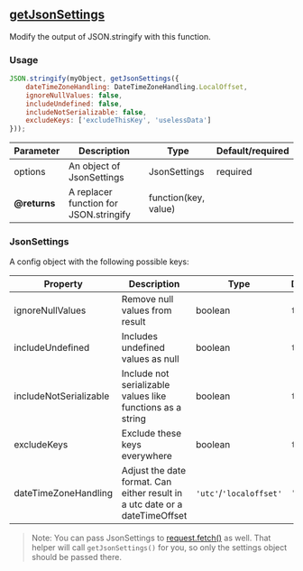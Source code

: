 ## [getJsonSettings](getJsonSettings.ts)
Modify the output of JSON.stringify with this function.
### Usage
```javascript
JSON.stringify(myObject, getJsonSettings({
    dateTimeZoneHandling: DateTimeZoneHandling.LocalOffset,
    ignoreNullValues: false,
    includeUndefined: false,
    includeNotSerializable: false,
    excludeKeys: ['excludeThisKey', 'uselessData']
}));
```

| Parameter | Description | Type | Default/required |
|------|--------------|-----------|-------------|
| options | An object of JsonSettings | JsonSettings | required |
| **@returns** | A replacer function for JSON.stringify | function(key, value) | |

### JsonSettings
A config object with the following possible keys:

| Property | Description | Type | Default/required |
|------|--------------|-----------|-------------|
| ignoreNullValues | Remove null values from result | boolean | `false`|
| includeUndefined | Includes undefined values as null | boolean | `false` |
| includeNotSerializable | Include not serializable values like functions as a string | boolean | `false`|
| excludeKeys | Exclude these keys everywhere | boolean | `false`|
| dateTimeZoneHandling | Adjust the date format. Can either result in a utc date or a dateTimeOffset | `'utc'`/`'localoffset'` | `'utc'` |

> Note: You can pass JsonSettings to [request.fetch()](../httpRequest/httpRequest.md) as well. 
> That helper will call `getJsonSettings()` for you, so only the settings object should be passed there. 
